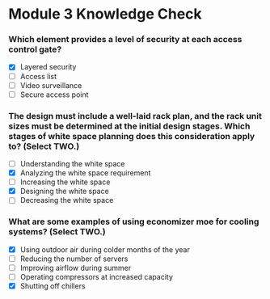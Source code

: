 # Module 3 Knowledge Check

### Which element provides a level of security at each access control gate?

- [X] Layered security
- [ ] Access list
- [ ] Video surveillance
- [ ] Secure access point

### The design must include a well-laid rack plan, and the rack unit sizes must be determined at the initial design stages. Which stages of white space planning does this consideration apply to? (Select TWO.)

- [ ] Understanding the white space
- [X] Analyzing the white space requirement
- [ ] Increasing the white space
- [X] Designing the white space
- [ ] Decreasing the white space

### What are some examples of using economizer moe for cooling systems? (Select TWO.)

- [X] Using outdoor air during colder months of the year
- [ ] Reducing the number of servers
- [ ] Improving airflow during summer
- [ ] Operating compressors at increased capacity
- [X] Shutting off chillers
